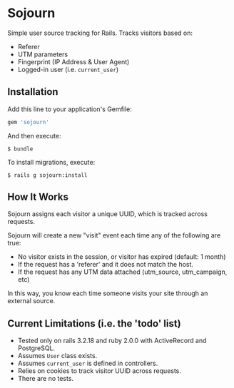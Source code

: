 # Sojourn

Simple user source tracking for Rails. Tracks visitors based on:

* Referer
* UTM parameters
* Fingerprint (IP Address & User Agent)
* Logged-in user (i.e. `current_user`)

## Installation

Add this line to your application's Gemfile:

```ruby
gem 'sojourn'
```

And then execute:

    $ bundle

To install migrations, execute:

    $ rails g sojourn:install

## How It Works

Sojourn assigns each visitor a unique UUID, which is tracked across requests.

Sojourn will create a new "visit" event each time any of the following are true:

* No visitor exists in the session, or visitor has expired (default: 1 month)
* If the request has a 'referer' and it does not match the host.
* If the request has any UTM data attached (utm_source, utm_campaign, etc)

In this way, you know each time someone visits your site through an external source.

## Current Limitations (i.e. the 'todo' list)

* Tested only on rails 3.2.18 and ruby 2.0.0 with ActiveRecord and PostgreSQL.
* Assumes `User` class exists.
* Assumes `current_user` is defined in controllers.
* Relies on cookies to track visitor UUID across requests.
* There are no tests.
